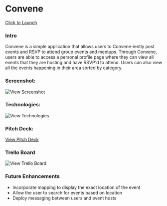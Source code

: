 # Convene

[Click to Launch](https://convene.herokuapp.com/)

### Intro

Convene is a simple application that allows users to Convene-iently post events and RSVP to attend group events and meetups. Through Convene, users are able to access a personal profile page where they can view all events that they are hosting and have RSVP'd to attend. Users can also view all the events happening in their area sorted by category. 

### Screenshot:

![View Screenshot](https://i.imgur.com/7uB8Oha.jpg)

### Technologies:

![View Technologies](https://i.imgur.com/5wHJCcX.png)

### Pitch Deck:

[View Pitch Deck](https://docs.google.com/presentation/d/1Gq35lg-kTfQ58FlRTWq5UPn63O-8MPD8L-c7NZe6tuc/edit)

### Trello Board

![View Trello Board](https://trello.com/b/aF01D6VC/sei-project-3)

### Future Enhancements

- Incorporate mapping to display the exact location of the event
- Allow the user to search for events based on location
- Deploy messaging between users and event hosts

